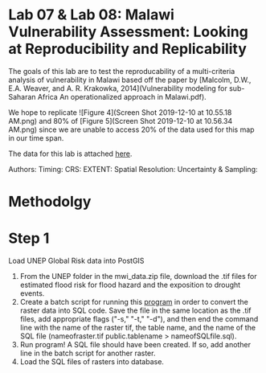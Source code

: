 # Lab 07 & Lab 08: Malawi Vulnerability Assessment: Looking at Reproducibility and Replicability


The goals of this lab are to test the reproducability of a multi-criteria analysis of vulnerability in Malawi based off the paper by [Malcolm, D.W., E.A. Weaver, and A. R. Krakowka, 2014](Vulnerability modeling for sub-Saharan Africa An operationalized approach in Malawi.pdf).

We hope to replicate ![Figure 4](Screen Shot 2019-12-10 at 10.55.18 AM.png) and 80% of [Figure 5](Screen Shot 2019-12-10 at 10.56.34 AM.png) since we are unable to access 20% of the data used for this map in our time span. 


The data for this lab is attached [here](mwi_data.zip).

Authors:
Timing:
CRS:
EXTENT:
Spatial Resolution:
Uncertainty & Sampling:

# Methodolgy

# Step 1

Load UNEP Global Risk data into PostGIS
1. From the UNEP folder in the mwi_data.zip file, download the .tif files for estimated flood risk for flood hazard and the exposition to drought events.
2. Create a batch script for running this [program](raster2pgsql) in order to convert the raster data into SQL code. Save the file in the same location as the .tif files, add appropriate flags ("-s," "-t," "-d"), and then end the command line with the name of the raster tif, the table name, and the name of the SQL file (nameofraster.tif public.tablename > nameofSQLfile.sql).
3. Run program! A SQL file should have been created. If so, add another line in the batch script for another raster. 
4. Load the SQL files of rasters into database.  












